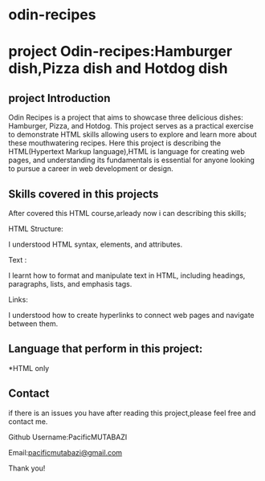 # odin-recipes
# project Odin-recipes:Hamburger dish,Pizza dish and Hotdog dish

## project Introduction

Odin Recipes is a project that aims to showcase three delicious dishes: Hamburger, Pizza, and Hotdog. This project serves as a practical exercise to demonstrate HTML skills allowing users to explore and learn more about these mouthwatering recipes.
Here this project is describing the  HTML(Hypertext Markup language),HTML is language for creating web pages, and understanding its fundamentals is essential for anyone looking to pursue a career in web development or design.

## Skills covered in this projects

After covered this HTML course,arleady now i can describing this skills;


HTML Structure: 

I understood HTML syntax, elements, and attributes.


Text :

I learnt how to format and manipulate text in HTML, including headings, paragraphs, lists, and emphasis tags. 


Links:

I understood how to create hyperlinks to connect web pages and navigate between them.

## Language that perform in this project:

*HTML only

## Contact 
 if there is an issues you have after reading this project,please feel free and contact me.

 Github Username:PacificMUTABAZI

 Email:pacificmutabazi@gmail.com

Thank you!